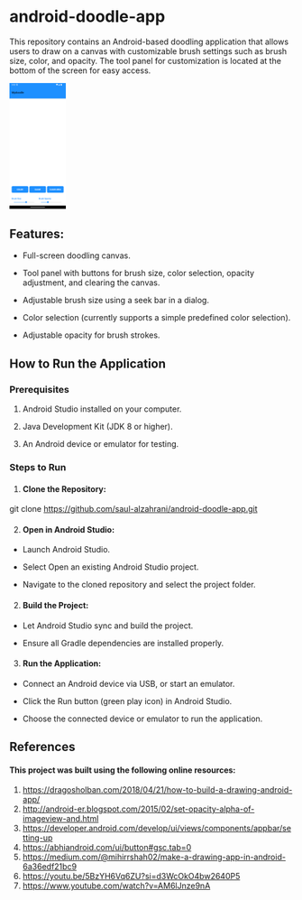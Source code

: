 # android-doodle-app
This repository contains an Android-based doodling application that allows users to draw on a canvas with customizable brush settings such as brush size, color, and opacity. The tool panel for customization is located at the bottom of the screen for easy access.


<img src="image/mydoodle.png" alt="My Doodle" width="100"/>


## Features: 
* Full-screen doodling canvas.

* Tool panel with buttons for brush size, color selection, opacity adjustment, and clearing the canvas.

* Adjustable brush size using a seek bar in a dialog.

* Color selection (currently supports a simple predefined color selection).

* Adjustable opacity for brush strokes.

## How to Run the Application

### Prerequisites

1. Android Studio installed on your computer.

2. Java Development Kit (JDK 8 or higher).

3. An Android device or emulator for testing.

### Steps to Run

1. #### Clone the Repository:

git clone https://github.com/saul-alzahrani/android-doodle-app.git

2. #### Open in Android Studio:

* Launch Android Studio.

* Select Open an existing Android Studio project.

* Navigate to the cloned repository and select the project folder.

2. #### Build the Project:

* Let Android Studio sync and build the project.

* Ensure all Gradle dependencies are installed properly.

3. #### Run the Application:

* Connect an Android device via USB, or start an emulator.

* Click the Run button (green play icon) in Android Studio.

* Choose the connected device or emulator to run the application.


## References

#### This project was built using the following online resources:
1. https://dragosholban.com/2018/04/21/how-to-build-a-drawing-android-app/
2. http://android-er.blogspot.com/2015/02/set-opacity-alpha-of-imageview-and.html
3. https://developer.android.com/develop/ui/views/components/appbar/setting-up
4. https://abhiandroid.com/ui/button#gsc.tab=0
5. https://medium.com/@mihirrshah02/make-a-drawing-app-in-android-6a36edf21bc9
6. https://youtu.be/5BzYH6Vq6ZU?si=d3WcOkO4bw2640P5
7. https://www.youtube.com/watch?v=AM6lJnze9nA
   
